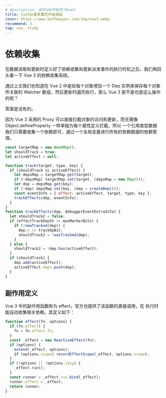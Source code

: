 ```yaml
---
# description: 如何从0开始学习vue3
title: vue3从基本概念开始搞起
cover: https://www.bythewayer.com/img/vue3.webp
recommend: 3
tag: vue, study
---
```


# 依赖收集

在数据读取和更新时定义好了依赖收集和更新派发事件的执行时机之后，我们再回头看一下 Vue 3 的依赖收集系统。

通过上文我们也知道在 Vue 2 中是给每个对象增加一个 Dep 实例来保存每个对象所关联的 Watcher 数组，然后更新时遍历执行，那么 Vue 3 是不是也是这么操作的呢？

答案是没有的。

因为 Vue 3 采用的 Proxy 可以直接拦截对象的访问和更新，而无需像 Object.defineProperty 一样单独为每个属性定义拦截，所以 一个引用类型数据我们只需要收集一个依赖即可，通过一个全局变量进行所有的依赖数据的依赖管理。

```js
const targetMap = new WeakMap();
let shouldTrack = true;
let activeEffect = null;

function track(target, type, key) {
  if (shouldTrack && activeEffect) {
    let depsMap = targetMap.get(target);
    if (!depsMap) targetMap.set(target, (depsMap = new Map()));
    let dep = depsMap.get(key);
    if (!dep) depsMap.set(key, (dep = createDep()));
    const eventInfo = { effect: activeEffect, target, type, key };
    trackEffects(dep, eventInfo);
  }
}
function trackEffects(dep, debuggerEventExtraInfo) {
  let shouldTrack2 = false;
  if (effectTrackDepth <= maxMarkerBits) {
    if (!newTracked(dep)) {
      dep.n |= trackOpBit;
      shouldTrack2 = !wasTracked(dep);
    }
  } else {
    shouldTrack2 = !dep.has(activeEffect);
  }
  if (shouldTrack) {
    dep.add(activeEffect);
    activeEffect.deps.push(dep);
  }
}
```

## 副作用定义

Vue 3 中的副作用函数称为 effect，官方也提供了该函数的直接调用，在 执行时能自动收集相关依赖。其定义如下：

```js
function effect(fn, options) {
  if (fn.effect) {
    fn = fn.effect.fn;
  }
  const _effect = new ReactiveEffect(fn);
  if (options) {
    extend(_effect, options);
    if (options.scope) recordEffectScope(_effect, options.scope);
  }
  if (!options || !options.lazy) {
    _effect.run();
  }
  const runner = _effect.run.bind(_effect);
  runner.effect = _effect;
  return runner;
}
```
